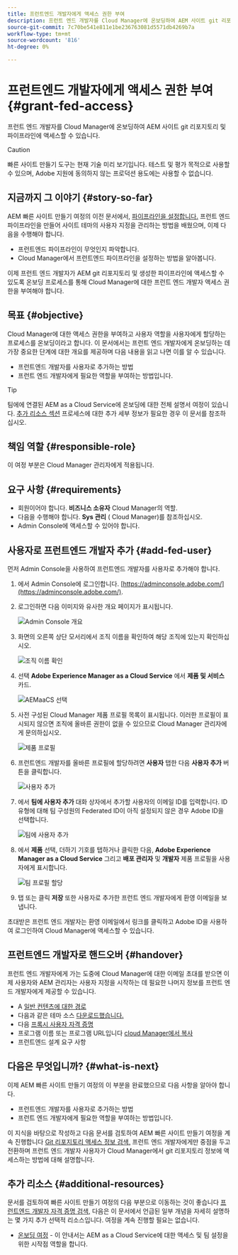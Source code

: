 ```yaml
---
title: 프런트엔드 개발자에게 액세스 권한 부여
description: 프런트 엔드 개발자를 Cloud Manager에 온보딩하여 AEM 사이트 git 리포지토리 및 파이프라인에 액세스할 수 있습니다.
source-git-commit: 7c70be541e811e1be236763081d5571db4269b7a
workflow-type: tm+mt
source-wordcount: '816'
ht-degree: 0%

---
```



# 프런트엔드 개발자에게 액세스 권한 부여 {#grant-fed-access}

프런트 엔드 개발자를 Cloud Manager에 온보딩하여 AEM 사이트 git 리포지토리 및 파이프라인에 액세스할 수 있습니다.

>[!CAUTION]
>
>빠른 사이트 만들기 도구는 현재 기술 미리 보기입니다. 테스트 및 평가 목적으로 사용할 수 있으며, Adobe 지원에 동의하지 않는 프로덕션 용도에는 사용할 수 없습니다.

## 지금까지 그 이야기 {#story-so-far}

AEM 빠른 사이트 만들기 여정의 이전 문서에서, [파이프라인을 설정합니다.](pipeline-setup.md) 프런트 엔드 파이프라인을 만들어 사이트 테마의 사용자 지정을 관리하는 방법을 배웠으며, 이제 다음을 수행해야 합니다.

* 프런트엔드 파이프라인이 무엇인지 파악합니다.
* Cloud Manager에서 프런트엔드 파이프라인을 설정하는 방법을 알아봅니다.

이제 프런트 엔드 개발자가 AEM git 리포지토리 및 생성한 파이프라인에 액세스할 수 있도록 온보딩 프로세스를 통해 Cloud Manager에 대한 프런트 엔드 개발자 액세스 권한을 부여해야 합니다.

## 목표 {#objective}

Cloud Manager에 대한 액세스 권한을 부여하고 사용자 역할을 사용자에게 할당하는 프로세스를 온보딩이라고 합니다. 이 문서에서는 프런트 엔드 개발자에게 온보딩하는 데 가장 중요한 단계에 대한 개요를 제공하며 다음 내용을 읽고 나면 이를 알 수 있습니다.

* 프런트엔드 개발자를 사용자로 추가하는 방법
* 프런트 엔드 개발자에게 필요한 역할을 부여하는 방법입니다.

>[!TIP]
>
>팀에에 연결된 AEM as a Cloud Service에 온보딩에 대한 전체 설명서 여정이 있습니다. [추가 리소스 섹션](#additional-resources) 프로세스에 대한 추가 세부 정보가 필요한 경우 이 문서를 참조하십시오.

## 책임 역할 {#responsible-role}

이 여정 부분은 Cloud Manager 관리자에게 적용됩니다.

## 요구 사항 {#requirements}

* 회원이어야 합니다. **비즈니스 소유자** Cloud Manager의 역할.
* 다음을 수행해야 합니다. **Sys 관리** ( Cloud Manager)를 참조하십시오.
* Admin Console에 액세스할 수 있어야 합니다.

## 사용자로 프런트엔드 개발자 추가 {#add-fed-user}

먼저 Admin Console을 사용하여 프런트엔드 개발자를 사용자로 추가해야 합니다.

1. 에서 Admin Console에 로그인합니다. [https://adminconsole.adobe.com/](https://adminconsole.adobe.com/).

1. 로그인하면 다음 이미지와 유사한 개요 페이지가 표시됩니다.

   ![Admin Console 개요](assets/admin-console.png)

1. 화면의 오른쪽 상단 모서리에서 조직 이름을 확인하여 해당 조직에 있는지 확인하십시오.

   ![조직 이름 확인](assets/correct-org.png)

1. 선택 **Adobe Experience Manager as a Cloud Service** 에서 **제품 및 서비스** 카드.

   ![AEMaaCS 선택](assets/select-aemaacs.png)

1. 사전 구성된 Cloud Manager 제품 프로필 목록이 표시됩니다. 이러한 프로필이 표시되지 않으면 조직에 올바른 권한이 없을 수 있으므로 Cloud Manager 관리자에게 문의하십시오.

   ![제품 프로필](assets/product-profiles.png)

1. 프런트엔드 개발자를 올바른 프로필에 할당하려면 **사용자** 탭한 다음 **사용자 추가** 버튼을 클릭합니다.

   ![사용자 추가](assets/add-user.png)

1. 에서 **팀에 사용자 추가** 대화 상자에서 추가할 사용자의 이메일 ID를 입력합니다. ID 유형에 대해 팀 구성원의 Federated ID이 아직 설정되지 않은 경우 Adobe ID을 선택합니다.

   ![팀에 사용자 추가](assets/add-to-team.png)

1. 에서 **제품** 선택, 더하기 기호를 탭하거나 클릭한 다음, **Adobe Experience Manager as a Cloud Service** 그리고 **배포 관리자** 및 **개발자** 제품 프로필을 사용자에게 표시합니다.

   ![팀 프로필 할당](assets/assign-team.png)

1. 탭 또는 클릭 **저장** 또한 사용자로 추가한 프런트 엔드 개발자에게 환영 이메일을 보냅니다.

초대받은 프런트 엔드 개발자는 환영 이메일에서 링크를 클릭하고 Adobe ID을 사용하여 로그인하여 Cloud Manager에 액세스할 수 있습니다.

## 프런트엔드 개발자로 핸드오버 {#handover}

프런트 엔드 개발자에게 가는 도중에 Cloud Manager에 대한 이메일 초대를 받으면 이제 사용자와 AEM 관리자는 사용자 지정을 시작하는 데 필요한 나머지 정보를 프런트 엔드 개발자에게 제공할 수 있습니다.

* A [일반 컨텐츠에 대한 경로](#example-page)
* 다음과 같은 테마 소스 [다운로드했습니다.](#download-theme)
* 다음 [프록시 사용자 자격 증명](#proxy-user)
* 프로그램 이름 또는 프로그램 URL입니다 [cloud Manager에서 복사](pipeline-setup.md#login)
* 프런트엔드 설계 요구 사항

## 다음은 무엇입니까? {#what-is-next}

이제 AEM 빠른 사이트 만들기 여정의 이 부분을 완료했으므로 다음 사항을 알아야 합니다.

* 프런트엔드 개발자를 사용자로 추가하는 방법
* 프런트 엔드 개발자에게 필요한 역할을 부여하는 방법입니다.

이 지식을 바탕으로 작성하고 다음 문서를 검토하여 AEM 빠른 사이트 만들기 여정을 계속 진행합니다 [Git 리포지토리 액세스 정보 검색,](retrieve-access.md) 프런트 엔드 개발자에게만 중점을 두고 전환하며 프런트 엔드 개발자 사용자가 Cloud Manager에서 git 리포지토리 정보에 액세스하는 방법에 대해 설명합니다.

## 추가 리소스 {#additional-resources}

문서를 검토하여 빠른 사이트 만들기 여정의 다음 부분으로 이동하는 것이 좋습니다 [프런트엔드 개발자 자격 증명 검색,](retrieve-access.md) 다음은 이 문서에서 언급된 일부 개념을 자세히 설명하는 몇 가지 추가 선택적 리소스입니다. 여정을 계속 진행할 필요는 없습니다.

* [온보딩 여정](/help/journey-onboarding/home.md) - 이 안내서는 AEM as a Cloud Service에 대한 액세스 및 팀 설정을 위한 시작점 역할을 합니다.



